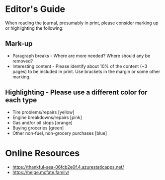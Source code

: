 # Editor's Guide

When reading the journal, presumably in print, please consider marking up or highlighting the following:


## Mark-up

  - Paragraph breaks - Where are more needed?  Where should any be removed?
  - Interesting content - Please identify about 10% of the content (~3 pages) to be included in print.  Use brackets in the margin or some other marking.

## Highlighting - Please use a different color for each type

  - Tire problems/repairs [yellow]
  - Engine breakdowns/repairs [pink]
  - Gas and/or oil stops [orange]
  - Buying groceries [green]
  - Other non-fuel, non-grocery purchases [blue]

# Online Resources

  - https://thankful-sea-06fcb2e0f.4.azurestaticapps.net/
  - https://helge.mcfate.family/

